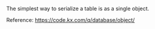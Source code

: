 The simplest way to serialize a table is as a single object.

Reference: https://code.kx.com/q/database/object/
